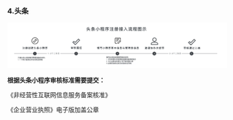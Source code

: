### 4.头条

[![图片](./image/6feb8257-d0e5-4d27-a43d-ca0de967ecf9.045.png "图片")](./image/6feb8257-d0e5-4d27-a43d-ca0de967ecf9.045.png)

**根据头条小程序审核标准需要提交：**

《非经营性互联网信息服务备案核准》

《企业营业执照》电子版加盖公章